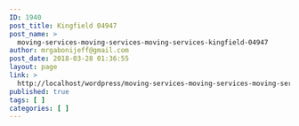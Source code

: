 ```yaml
---
ID: 1940
post_title: Kingfield 04947
post_name: >
  moving-services-moving-services-moving-services-kingfield-04947
author: mrgabonijeff@gmail.com
post_date: 2018-03-28 01:36:55
layout: page
link: >
  http://localhost/wordpress/moving-services-moving-services-moving-services-kingfield-04947/
published: true
tags: [ ]
categories: [ ]
---
```

